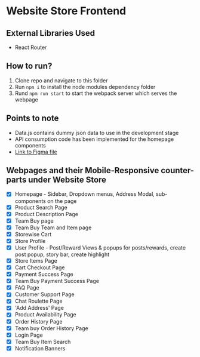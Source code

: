 # Website Store Frontend
## External Libraries Used
- React Router


## How to run?
1. Clone repo and navigate to this folder
2. Run `npm i` to install the node modules dependency folder
3. Rund `npm run start` to start the webpack server which serves the webpage


## Points to note
- Data.js contains dummy json data to use in the development stage
- API consumption code has been implemented for the homepage components
- [Link to Figma file](https://www.figma.com/file/2tnb0CqCapK5Je14nV6p3d/ThirdWeel-website-for-Devs?node-id=0%3A1)

## Webpages and their Mobile-Responsive counter-parts under Website Store
- [x] Homepage - Sidebar, Dropdown menus, Address Modal, sub-components on the page
- [x] Product Search Page
- [x] Product Description Page
- [x] Team Buy page
- [x] Team Buy Team and Item page
- [x] Storewise Cart
- [x] Store Profile
- [x] User Profile - Post/Reward Views & popups for posts/rewards, create post popup, story bar, create highlight
- [x] Store Items Page
- [x] Cart Checkout Page
- [x] Payment Success Page
- [x] Team Buy Payment Success Page
- [x] FAQ Page
- [x] Customer Support Page
- [x] Chat Roulette Page
- [x] 'Add Address' Page
- [x] Product Availability Page
- [x] Order History Page
- [x] Team buy Order History Page
- [x] Login Page
- [x] Team Buy Item Search
- [x] Notification Banners

